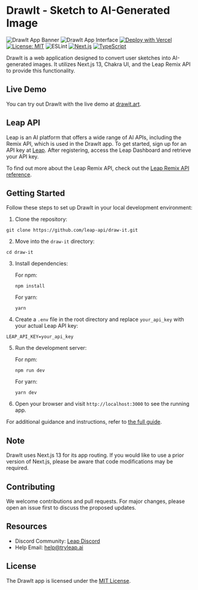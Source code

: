 # DrawIt - Sketch to AI-Generated Image

![DrawIt App Banner](https://www.remixmyface.com/opengraph-image.jpg)
![DrawIt App Interface](https://www.remixmyface.com/demo-screenshot.jpg)
[![Deploy with Vercel](https://vercel.com/button)](https://vercel.com/import/project?template=https://github.com/leap-api/draw-it.git)
[![License: MIT](https://img.shields.io/badge/License-MIT-green.svg)](https://opensource.org/licenses/MIT)
![ESLint](https://img.shields.io/badge/code_style-ESLint-5ed9c7.svg)
[![Next.js](https://img.shields.io/badge/built_with-Next.js-0070f3)](https://nextjs.org/)
[![TypeScript](https://img.shields.io/badge/%3C%2F%3E-TypeScript-blue)](https://www.typescriptlang.org/)

DrawIt is a web application designed to convert user sketches into AI-generated images. It utilizes Next.js 13, Chakra UI, and the Leap Remix API to provide this functionality.

## Live Demo

You can try out DrawIt with the live demo at [drawit.art](https://drawit.art/).

## Leap API

Leap is an AI platform that offers a wide range of AI APIs, including the Remix API, which is used in the DrawIt app. To get started, sign up for an API key at [Leap](https://tryleap.ai/). After registering, access the Leap Dashboard and retrieve your API key.

To find out more about the Leap Remix API, check out the [Leap Remix API reference](https://docs.tryleap.ai/reference/controlcontroller_create).

## Getting Started

Follow these steps to set up DrawIt in your local development environment:

1. Clone the repository:

```
git clone https://github.com/leap-api/draw-it.git
```

2. Move into the `draw-it` directory:

```
cd draw-it
```

3. Install dependencies:

   For npm:

   ```
   npm install
   ```

   For yarn:

   ```
   yarn
   ```

4. Create a `.env` file in the root directory and replace `your_api_key` with your actual Leap API key:

```
LEAP_API_KEY=your_api_key
```

5. Run the development server:

   For npm:

   ```
   npm run dev
   ```

   For yarn:

   ```
   yarn dev
   ```

6. Open your browser and visit `http://localhost:3000` to see the running app.

For additional guidance and instructions, refer to [the full guide](https://www.tryleap.ai/docs/how-to-build-a-sketch-to-image-app-with-leap-remix).

## Note

DrawIt uses Next.js 13 for its app routing. If you would like to use a prior version of Next.js, please be aware that code modifications may be required.

## Contributing

We welcome contributions and pull requests. For major changes, please open an issue first to discuss the proposed updates.

## Resources

- Discord Community: [Leap Discord](https://discord.gg/NCAKTUayPK)
- Help Email: help@tryleap.ai

## License

The DrawIt app is licensed under the [MIT License](https://choosealicense.com/licenses/mit/).
